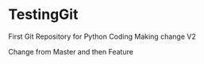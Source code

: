 
# TestingGit

First Git Repository for Python Coding
Making change V2

Change from Master and then Feature
